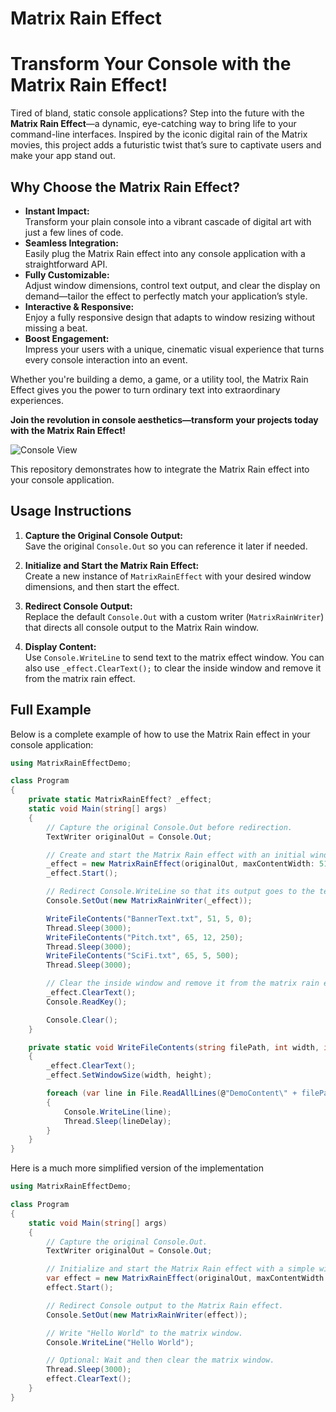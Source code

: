 # Matrix Rain Effect

# Transform Your Console with the Matrix Rain Effect!

Tired of bland, static console applications? Step into the future with the **Matrix Rain Effect**—a dynamic, eye-catching way to bring life to your command-line interfaces. Inspired by the iconic digital rain of the Matrix movies, this project adds a futuristic twist that’s sure to captivate users and make your app stand out.

## Why Choose the Matrix Rain Effect?

- **Instant Impact:**  
  Transform your plain console into a vibrant cascade of digital art with just a few lines of code.
- **Seamless Integration:**  
  Easily plug the Matrix Rain effect into any console application with a straightforward API.
- **Fully Customizable:**  
  Adjust window dimensions, control text output, and clear the display on demand—tailor the effect to perfectly match your application’s style.
- **Interactive & Responsive:**  
  Enjoy a fully responsive design that adapts to window resizing without missing a beat.
- **Boost Engagement:**  
  Impress your users with a unique, cinematic visual experience that turns every console interaction into an event.

Whether you're building a demo, a game, or a utility tool, the Matrix Rain Effect gives you the power to turn ordinary text into extraordinary experiences.

**Join the revolution in console aesthetics—transform your projects today with the Matrix Rain Effect!**


![Console View](MatrixRain.gif)

This repository demonstrates how to integrate the Matrix Rain effect into your console application.

## Usage Instructions

1. **Capture the Original Console Output:**  
   Save the original `Console.Out` so you can reference it later if needed.

2. **Initialize and Start the Matrix Rain Effect:**  
   Create a new instance of `MatrixRainEffect` with your desired window dimensions, and then start the effect.

3. **Redirect Console Output:**  
   Replace the default `Console.Out` with a custom writer (`MatrixRainWriter`) that directs all console output to the Matrix Rain window.

4. **Display Content:**  
   Use `Console.WriteLine` to send text to the matrix effect window. You can also use `_effect.ClearText();` to clear the inside window and remove it from the matrix rain effect.

## Full Example

Below is a complete example of how to use the Matrix Rain effect in your console application:

```csharp
using MatrixRainEffectDemo;

class Program
{
    private static MatrixRainEffect? _effect;
    static void Main(string[] args)
    {
        // Capture the original Console.Out before redirection.
        TextWriter originalOut = Console.Out;

        // Create and start the Matrix Rain effect with an initial window size.
        _effect = new MatrixRainEffect(originalOut, maxContentWidth: 51, maxContentHeight: 5);
        _effect.Start();

        // Redirect Console.WriteLine so that its output goes to the text window.
        Console.SetOut(new MatrixRainWriter(_effect));

        WriteFileContents("BannerText.txt", 51, 5, 0);
        Thread.Sleep(3000);
        WriteFileContents("Pitch.txt", 65, 12, 250);
        Thread.Sleep(3000);
        WriteFileContents("SciFi.txt", 65, 5, 500);
        Thread.Sleep(3000);

        // Clear the inside window and remove it from the matrix rain effect.
        _effect.ClearText();
        Console.ReadKey();

        Console.Clear();
    }

    private static void WriteFileContents(string filePath, int width, int height, int lineDelay)
    {
        _effect.ClearText();
        _effect.SetWindowSize(width, height);

        foreach (var line in File.ReadAllLines(@"DemoContent\" + filePath))
        {
            Console.WriteLine(line);
            Thread.Sleep(lineDelay);
        }
    }
}
```

Here is a much more simplified version of the implementation

```csharp
using MatrixRainEffectDemo;

class Program
{
    static void Main(string[] args)
    {
        // Capture the original Console.Out.
        TextWriter originalOut = Console.Out;

        // Initialize and start the Matrix Rain effect with a simple window size.
        var effect = new MatrixRainEffect(originalOut, maxContentWidth: 51, maxContentHeight: 5);
        effect.Start();

        // Redirect Console output to the Matrix Rain effect.
        Console.SetOut(new MatrixRainWriter(effect));

        // Write "Hello World" to the matrix window.
        Console.WriteLine("Hello World");

        // Optional: Wait and then clear the matrix window.
        Thread.Sleep(3000);
        effect.ClearText();
    }
}

